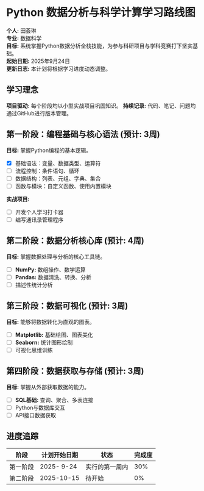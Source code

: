 # Python 数据分析与科学计算学习路线图

**个人:** 田荟琳  
**专业:** 数据科学  
**目标:** 系统掌握Python数据分析全栈技能，为参与科研项目与学科竞赛打下坚实基础。  
**起始日期:** 2025年9月24日  
**更新日志:** 本计划将根据学习进度动态调整。

## 学习理念
 **项目驱动:** 每个阶段均以小型实战项目巩固知识。
 **持续记录:** 代码、笔记、问题均通过GitHub进行版本管理。

## 第一阶段：编程基础与核心语法 (预计: 3周)
**目标:** 掌握Python编程的基本逻辑。
- [x] 基础语法：变量、数据类型、运算符
- [ ] 流程控制：条件语句、循环
- [ ] 数据结构：列表、元组、字典、集合
- [ ] 函数与模块：自定义函数、使用内置模块

**实战项目:** 
- [ ] 开发个人学习打卡器
- [ ] 编写通讯录管理程序

## 第二阶段：数据分析核心库 (预计: 4周)
**目标:** 掌握数据处理与分析的核心工具链。
- [ ] **NumPy:** 数组操作、数学运算
- [ ] **Pandas:** 数据清洗、转换、分析
- [ ] 描述性统计分析

## 第三阶段：数据可视化 (预计: 3周)
**目标:** 能够将数据转化为直观的图表。
- [ ] **Matplotlib:** 基础绘图、图表美化
- [ ] **Seaborn:** 统计图形绘制
- [ ] 可视化思维训练

## 第四阶段：数据获取与存储 (预计: 3周)
**目标:** 掌握从外部获取数据的能力。
- [ ] **SQL基础:** 查询、聚合、多表连接
- [ ] Python与数据库交互
- [ ] API接口数据获取

## 进度追踪
| 阶段 | 计划开始日期 | 状态 | 完成度 |
|------|-------------|------|--------|
| 第一阶段 | 2025- 9-24 | 实行的第一周内  | 30% |
| 第二阶段 | 2025-10-15 | 待开始 | 0% |
